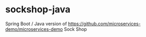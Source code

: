 # sockshop-java
Spring Boot / Java version of https://github.com/microservices-demo/microservices-demo Sock Shop
